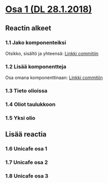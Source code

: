 # [Osa 1 (DL 28.1.2018)](https://fullstack-hy.github.io/teht%C3%A4v%C3%A4t/#osa-1)

## Reactin alkeet

### 1.1 Jako komponenteiksi
Otsikko, sisältö ja yhteensä: [Linkki commitiin](https://github.com/lopossumi/fullstack-websoke/commit/2dd916e24062de9d3fd00fb4324ba82aad4fa941#diff-0da21ce95c5b531e15a3038a71b5d0f6)
### 1.2 Lisää komponentteja
Osa omana komponenttinaan: [Linkki commitiin](https://github.com/lopossumi/fullstack-websoke/commit/bb90a65ec60c1a2335026817d8fbe88a08a17702#diff-0da21ce95c5b531e15a3038a71b5d0f6)
### 1.3 Tieto olioissa

### 1.4 Oliot taulukkoon

### 1.5 Yksi olio

## Lisää reactia

### 1.6 Unicafe osa 1

### 1.7 Unicafe osa 2

### 1.8 Unicafe osa 3